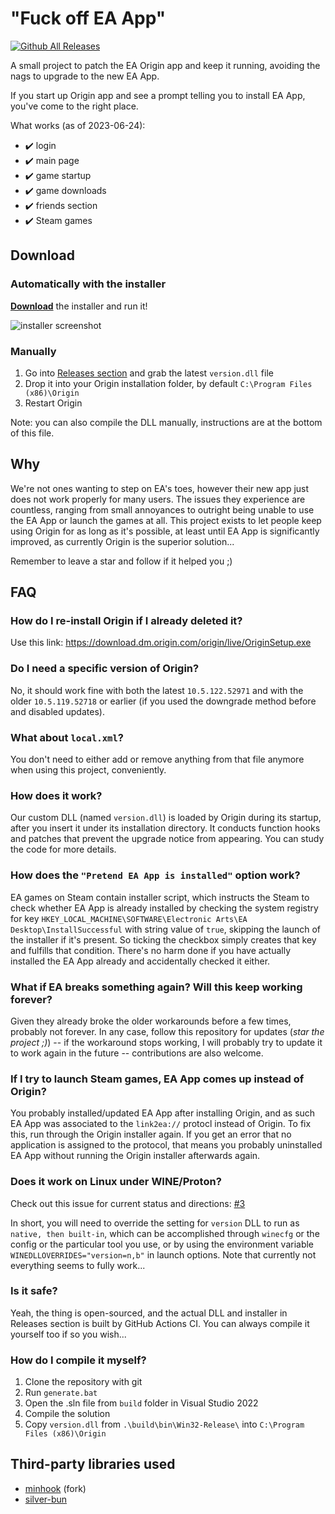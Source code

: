 # "Fuck off EA App"

[![Github All Releases](https://img.shields.io/github/downloads/p0358/Fuck_off_EA_App/total.svg)](https://github.com/p0358/Fuck_off_EA_App/releases)

A small project to patch the EA Origin app and keep it running, avoiding the nags to upgrade to the new EA App.

If you start up Origin app and see a prompt telling you to install EA App, you've come to the right place.

What works (as of 2023-06-24):
* ✔️ login
* ✔️ main page
* ✔️ game startup
* ✔️ game downloads
* ✔️ friends section
* ✔️ Steam games

## Download

### Automatically with the installer

**[Download](https://github.com/p0358/Fuck_off_EA_App/releases/download/v1/Fuck_off_EA_App_installer.exe)** the installer and run it!

![installer screenshot](https://github.com/p0358/Fuck_off_EA_App/assets/5182588/1ab48e7b-e160-4248-a59a-31eb25a5b764)

### Manually

1. Go into [Releases section](https://github.com/p0358/Fuck_off_EA_App/releases) and grab the latest `version.dll` file
2. Drop it into your Origin installation folder, by default `C:\Program Files (x86)\Origin`
3. Restart Origin

Note: you can also compile the DLL manually, instructions are at the bottom of this file.

## Why

We're not ones wanting to step on EA's toes, however their new app just does not work properly for many users. The issues they experience are countless, ranging from small annoyances to outright being unable to use the EA App or launch the games at all. This project exists to let people keep using Origin for as long as it's possible, at least until EA App is significantly improved, as currently Origin is the superior solution...

Remember to leave a star and follow if it helped you ;)

## FAQ

### How do I re-install Origin if I already deleted it?

Use this link: https://download.dm.origin.com/origin/live/OriginSetup.exe

### Do I need a specific version of Origin?

No, it should work fine with both the latest `10.5.122.52971` and with the older `10.5.119.52718` or earlier (if you used the downgrade method before and disabled updates).

### What about `local.xml`?

You don't need to either add or remove anything from that file anymore when using this project, conveniently.

### How does it work?

Our custom DLL (named `version.dll`) is loaded by Origin during its startup, after you insert it under its installation directory. It conducts function hooks and patches that prevent the upgrade notice from appearing. You can study the code for more details.

### How does the `"Pretend EA App is installed"` option work?

EA games on Steam contain installer script, which instructs the Steam to check whether EA App is already installed by checking the system registry for key `HKEY_LOCAL_MACHINE\SOFTWARE\Electronic Arts\EA Desktop\InstallSuccessful` with string value of `true`, skipping the launch of the installer if it's present. So ticking the checkbox simply creates that key and fulfills that condition. There's no harm done if you have actually installed the EA App already and accidentally checked it either.

### What if EA breaks something again? Will this keep working forever?

Given they already broke the older workarounds before a few times, probably not forever. In any case, follow this repository for updates (*star the project ;)*) -- if the workaround stops working, I will probably try to update it to work again in the future -- contributions are also welcome.

### If I try to launch Steam games, EA App comes up instead of Origin?

You probably installed/updated EA App after installing Origin, and as such EA App was associated to the `link2ea://` protocl instead of Origin. To fix this, run through the Origin installer again. If you get an error that no application is assigned to the protocol, that means you probably uninstalled EA App without running the Origin installer afterwards again.

### Does it work on Linux under WINE/Proton?

Check out this issue for current status and directions: [#3](https://github.com/p0358/Fuck_off_EA_App/issues/3)

In short, you will need to override the setting for `version` DLL to run as `native, then built-in`, which can be accomplished through `winecfg` or the config or the particular tool you use, or by using the environment variable `WINEDLLOVERRIDES="version=n,b"` in launch options. Note that currently not everything seems to fully work...

### Is it safe?

Yeah, the thing is open-sourced, and the actual DLL and installer in Releases section is built by GitHub Actions CI. You can always compile it yourself too if so you wish...

### How do I compile it myself?

1. Clone the repository with git
2. Run `generate.bat`
3. Open the .sln file from `build` folder in Visual Studio 2022
4. Compile the solution
5. Copy `version.dll` from `.\build\bin\Win32-Release\` into `C:\Program Files (x86)\Origin`

## Third-party libraries used

* [minhook](https://github.com/TFORevive/minhook) (fork)
* [silver-bun](https://github.com/IcePixelx/silver-bun)
